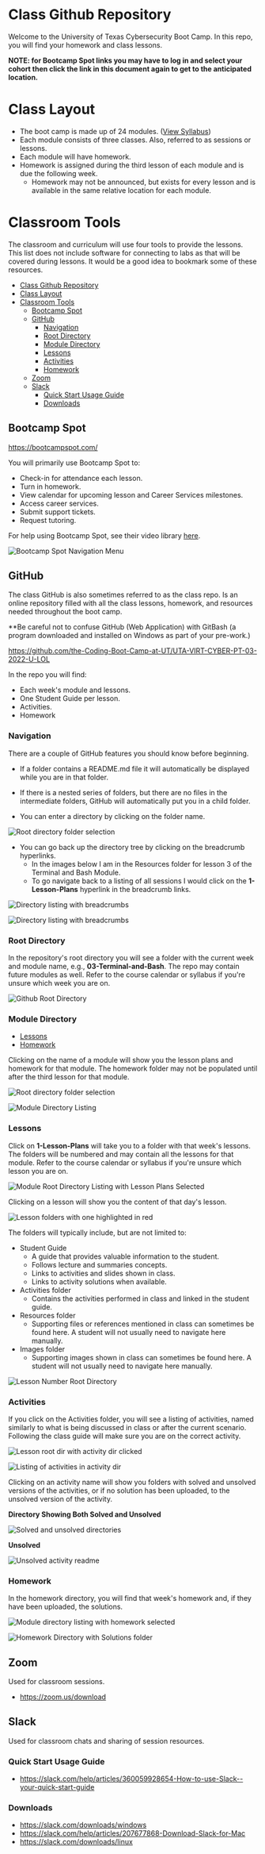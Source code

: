 # Class Github Repository

Welcome to the University of Texas Cybersecurity Boot Camp. In this repo, you will find your homework and class lessons. 

**NOTE: for Bootcamp Spot links you may have to log in and select your cohort then click the link in this document again to get to the anticipated location.**

# Class Layout

- The boot camp is made up of 24 modules. ([View Syllabus](https://bootcampspot.com/academicSyllabus))
- Each module consists of three classes. Also, referred to as sessions or lessons. 
- Each module will have homework.
- Homework is assigned during the third lesson of each module and is due the following week. 
    - Homework may not be announced, but exists for every lesson and is available in the same relative location for each module.

# Classroom Tools 

The classroom and curriculum will use four tools to provide the lessons. This list does not include software for connecting to labs as that will be covered during lessons. It would be a good idea to bookmark some of these resources. 

- [Class Github Repository](#class-github-repository)
- [Class Layout](#class-layout)
- [Classroom Tools](#classroom-tools)
  - [Bootcamp Spot](#bootcamp-spot)
  - [GitHub](#github)
    - [Navigation](#navigation)
    - [Root Directory](#root-directory)
    - [Module Directory](#module-directory)
    - [Lessons](#lessons)
    - [Activities](#activities)
    - [Homework](#homework)
  - [Zoom](#zoom)
  - [Slack](#slack)
    - [Quick Start Usage Guide](#quick-start-usage-guide)
    - [Downloads](#downloads)

## Bootcamp Spot

<https://bootcampspot.com/>

You will primarily use Bootcamp Spot to:

- Check-in for attendance each lesson. 
- Turn in homework. 
- View calendar for upcoming lesson and Career Services milestones. 
- Access career services.
- Submit support tickets. 
- Request tutoring. 

For help using Bootcamp Spot, see their video library [here](https://bootcampspot.com/videos).

![Bootcamp Spot Navigation Menu](.images/bcs_video_lib.png)

## GitHub 

The class GitHub is also sometimes referred to as the class repo. Is an online repository filled with all the class lessons, homework, and resources needed throughout the boot camp. 

**Be careful not to confuse GitHub (Web Application) with GitBash (a program downloaded and installed on Windows as part of your pre-work.)

<https://github.com/the-Coding-Boot-Camp-at-UT/UTA-VIRT-CYBER-PT-03-2022-U-LOL>

In the repo you will find:

- Each week's module and lessons. 
- One Student Guide per lesson.
- Activities.
- Homework

### Navigation 

There are a couple of GitHub features you should know before beginning. 

- If a folder contains a README.md file it will automatically be displayed while you are in that folder. 

- If there is a nested series of folders, but there are no files in the intermediate folders, GitHub will automatically put you in a child folder.  

- You can enter a directory by clicking on the folder name.

![Root directory folder selection](.images/github_module_click.png)

- You can go back up the directory tree by clicking on the breadcrumb hyperlinks. 
  - In the images below I am in the Resources folder for lesson 3 of the Terminal and Bash Module. 
  - To go navigate back to a listing of all sessions I would click on the **1-Lesson-Plans** hyperlink in the breadcrumb links. 

![Directory listing with breadcrumbs](.images/github_bread_1.png)

![Directory listing with breadcrumbs](.images/github_bread_2.png)



### Root Directory 

In the repository's root directory you will see a folder with the current week and module name, e.g., **03-Terminal-and-Bash**. The repo may contain future modules as well. Refer to the course calendar or syllabus if you're unsure which week you are on. 

![Github Root Directory](.images/github_root.png)

### Module Directory 

- [Lessons](#lessons)
- [Homework](#homework)

Clicking on the name of a module will show you the lesson plans and homework for that module. The homework folder may not be populated until after the third lesson for that module. 

![Root directory folder selection](.images/github_module_click.png)

![Module Directory Listing](.images/github_module_root.png)

### Lessons 

Click on **1-Lesson-Plans** will take you to a folder with that week's lessons. The folders will be numbered and may contain all the lessons for that module. Refer to the course calendar or syllabus if you're unsure which lesson you are on. 

![Module Root Directory Listing with Lesson Plans Selected](.images/github_lesson_click.png)

Clicking on a lesson will show you the content of that day's lesson. 

![Lesson folders with one highlighted in red](.images/github_lesson_number_click.png)

The folders will typically include, but are not limited to:

- Student Guide
  - A guide that provides valuable information to the student.
  - Follows lecture and summaries concepts.
  - Links to activities and slides shown in class. 
  - Links to activity solutions when available. 
- Activities folder
  - Contains the activities performed in class and linked in the student guide. 
- Resources folder
  - Supporting files or references mentioned in class can sometimes be found here. A student will not usually need to navigate here manually. 
- Images folder
  - Supporting images shown in class can sometimes be found here. A student will not usually need to navigate here manually. 

![Lesson Number Root Directory](.images/github_lesson_number_root.png)

### Activities

If you click on the Activities folder, you will see a listing of activities, named similarly to what is being discussed in class or after the current scenario. Following the class guide will make sure you are on the correct activity. 

![Lesson root dir with activity dir clicked](.images/github_activity_click.png)

![Listing of activities in activity dir](.images/github_activity_dir.png)

Clicking on an activity name will show you folders with solved and unsolved versions of the activities, or if no solution has been uploaded, to the unsolved version of the activity. 

**Directory Showing Both Solved and Unsolved**

![Solved and unsolved directories](.images/github_activity_solves.png)

**Unsolved**

![Unsolved activity readme](.images/github_acitivty_readme.png)

### Homework 

In the homework directory, you will find that week's homework and, if they have been uploaded, the solutions. 

![Module directory listing with homework selected](.images/github_homework_click.png)

![Homework Directory with Solutions folder](.images/github_homework_solutions.png)

## Zoom 

Used for classroom sessions. 

- <https://zoom.us/download>



## Slack

Used for classroom chats and sharing of session resources. 

### Quick Start Usage Guide

- <https://slack.com/help/articles/360059928654-How-to-use-Slack--your-quick-start-guide>

### Downloads

- https://slack.com/downloads/windows
- https://slack.com/help/articles/207677868-Download-Slack-for-Mac
- https://slack.com/downloads/linux